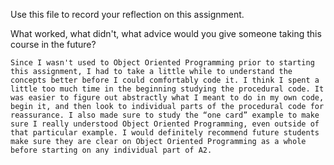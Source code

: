 Use this file to record your reflection on this assignment. 

What worked, what didn't, what advice would you give someone taking this course in the future?

    Since I wasn't used to Object Oriented Programming prior to starting this assignment, I had to take a little while to understand the concepts better before I could comfortably code it. I think I spent a little too much time in the beginning studying the procedural code. It was easier to figure out abstractly what I meant to do in my own code, begin it, and then look to individual parts of the procedural code for reassurance. I also made sure to study the “one card” example to make sure I really understood Object Oriented Programming, even outside of that particular example. I would definitely recommend future students make sure they are clear on Object Oriented Programming as a whole before starting on any individual part of A2. 
